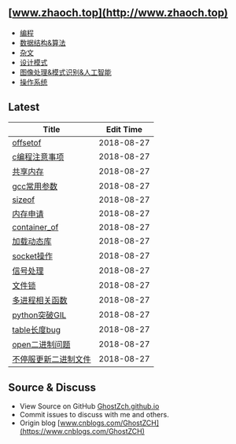## [www.zhaoch.top](http://www.zhaoch.top)
+ [编程](编程)
+ [数据结构&算法](数据结构&算法)
+ [杂文](杂文)
+ [设计模式](设计模式)
+ [图像处理&模式识别&人工智能](图像处理&模式识别&人工智能)
+ [操作系统](操作系统)
## Latest 
|Title|Edit Time|
|-|-|
|[offsetof](编程/c_cpp/offsetof.md)|2018-08-27|
|[c编程注意事项](编程/c_cpp/c编程注意事项.md)|2018-08-27|
|[共享内存](编程/c_cpp/共享内存.md)|2018-08-27|
|[gcc常用参数](编程/c_cpp/gcc常用参数.md)|2018-08-27|
|[sizeof](编程/c_cpp/sizeof.md)|2018-08-27|
|[内存申请](编程/c_cpp/内存申请.md)|2018-08-27|
|[container_of](编程/c_cpp/container_of.md)|2018-08-27|
|[加载动态库](编程/c_cpp/加载动态库.md)|2018-08-27|
|[socket操作](编程/c_cpp/socket操作.md)|2018-08-27|
|[信号处理](编程/c_cpp/信号处理.md)|2018-08-27|
|[文件锁](编程/c_cpp/文件锁.md)|2018-08-27|
|[多进程相关函数](编程/c_cpp/多进程相关函数.md)|2018-08-27|
|[python突破GIL](编程/python/python突破GIL.md)|2018-08-27|
|[table长度bug](编程/lua/table长度bug.md)|2018-08-27|
|[open二进制问题](杂文/open二进制问题.md)|2018-08-27|
|[不停服更新二进制文件](操作系统/linux/不停服更新二进制文件.md)|2018-08-27|
## Source & Discuss

+ View Source on GitHub [GhostZch.github.io](https://github.com/GhostZCH/GhostZch.github.io/)
+ Commit issues to discuss with me and others.
+ Origin blog [www.cnblogs.com/GhostZCH](https://www.cnblogs.com/GhostZCH)


